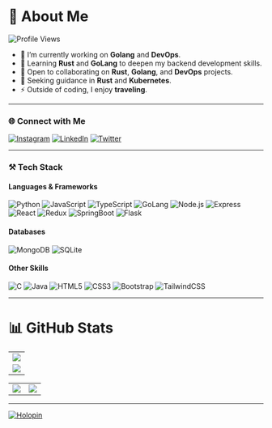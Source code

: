 # 💫 About Me  
![Profile Views](https://komarev.com/ghpvc/?username=spriyanshucoder&label=Profile+views&style=for-the-badge&color=green)

- 🔭 I’m currently working on **Golang** and **DevOps**.  
- 🌱 Learning **Rust** and **GoLang** to deepen my backend development skills.  
- 👯 Open to collaborating on **Rust**, **Golang**, and **DevOps** projects.  
- 🤔 Seeking guidance in **Rust** and **Kubernetes**.  
- ⚡ Outside of coding, I enjoy **traveling**.

---

### 🌐 Connect with Me  
[![Instagram](https://img.shields.io/badge/Instagram-%23E4405F.svg?logo=Instagram&logoColor=white)](https://www.instagram.com/) 
[![LinkedIn](https://img.shields.io/badge/LinkedIn-%230077B5.svg?logo=linkedin&logoColor=white)](https://www.linkedin.com/in/) 
[![Twitter](https://img.shields.io/badge/Twitter-%231DA1F2.svg?logo=Twitter&logoColor=white)](https://x.com/)

---

### ⚒️ Tech Stack  
#### Languages & Frameworks  
![Python](https://img.shields.io/badge/Python-3776AB?style=for-the-badge&logo=python&logoColor=white)
![JavaScript](https://img.shields.io/badge/JavaScript-323330?style=for-the-badge&logo=javascript&logoColor=F7DF1E)
![TypeScript](https://img.shields.io/badge/TypeScript-007ACC?style=for-the-badge&logo=typescript&logoColor=white)
![GoLang](https://img.shields.io/badge/Go-00ADD8?style=for-the-badge&logo=go&logoColor=white)
![Node.js](https://img.shields.io/badge/Node.js-43853D?style=for-the-badge&logo=node.js&logoColor=white)
![Express](https://img.shields.io/badge/Express.js-404D59?style=for-the-badge&logo=express&logoColor=white)
![React](https://img.shields.io/badge/React-20232A?style=for-the-badge&logo=react&logoColor=61DAFB)
![Redux](https://img.shields.io/badge/Redux-593D88?style=for-the-badge&logo=redux&logoColor=white)
![SpringBoot](https://img.shields.io/badge/SpringBoot-6DB33F?style=for-the-badge&logo=spring&logoColor=white)
![Flask](https://img.shields.io/badge/Flask-000000?style=for-the-badge&logo=flask&logoColor=white)

#### Databases  
![MongoDB](https://img.shields.io/badge/MongoDB-4EA94B?style=for-the-badge&logo=mongodb&logoColor=white)
![SQLite](https://img.shields.io/badge/SQLite-07405E?style=for-the-badge&logo=sqlite&logoColor=white)

#### Other Skills  
![C](https://img.shields.io/badge/C-00599C?style=for-the-badge&logo=c&logoColor=white)
![Java](https://img.shields.io/badge/Java-ED8B00?style=for-the-badge&logo=openjdk&logoColor=white)
![HTML5](https://img.shields.io/badge/HTML5-E34F26?style=for-the-badge&logo=html5&logoColor=white)
![CSS3](https://img.shields.io/badge/CSS3-1572B6?style=for-the-badge&logo=css3&logoColor=white)
![Bootstrap](https://img.shields.io/badge/Bootstrap-563D7C?style=for-the-badge&logo=bootstrap&logoColor=white)
![TailwindCSS](https://img.shields.io/badge/Tailwind_CSS-38B2AC?style=for-the-badge&logo=tailwind-css&logoColor=white)

---

# 📊 GitHub Stats  
<table>
  <tr>
    <td><img src="https://github-readme-streak-stats.herokuapp.com?user=gouravbambhore&theme=neon-palenight&hide_border=true&card_width=705"></td>
  </tr>
  <tr>
    <td><img src="http://github-profile-summary-cards.vercel.app/api/cards/profile-details?username=gouravbambhore&theme=2077"></td>
  </tr>
</table>

<table>
  <tr>
    <td><img src="http://github-profile-summary-cards.vercel.app/api/cards/stats?username=gouravbambhorer&theme=aura_dark"></td>
    <td><img src="http://github-profile-summary-cards.vercel.app/api/cards/most-commit-language?username=spriyanshucoder&theme=aura_dark"></td>
  </tr>
</table>

---

[![Holopin](https://holopin.me/gouravbambhore)](https://holopin.io/@gouravbambhore)
